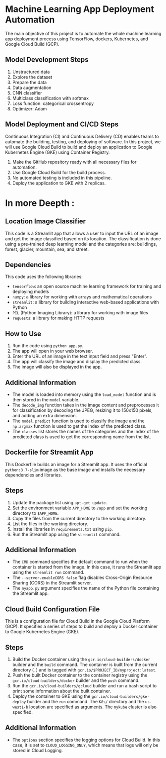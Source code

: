 # Machine Learning App Deployment Automation

The main objective of this project is to automate the whole machine learning app deployment process using TensorFlow, dockers, Kubernetes, and Google Cloud Build (GCP).

## Model Development Steps

1. Unstructured data
2. Explore the dataset
3. Prepare the data
4. Data augmentation
5. CNN classifier
6. Multiclass classification with softmax
7. Loss function: categorical crossentropy
8. Optimizer: Adam

## Model Deployment and CI/CD Steps

Continuous Integration (CI) and Continuous Delivery (CD) enables teams to automate the building, testing, and deploying of software. In this project, we will use Google Cloud Build to build and deploy an application to Google Kubernetes Engine (GKE) using Container Registry.

1. Make the GitHub repository ready with all necessary files for automation.
2. Use Google Cloud Build for the build process.
3. No automated testing is included in this pipeline.
4. Deploy the application to GKE with 2 replicas.

# In more Deepth : 
## Location Image Classifier

This code is a Streamlit app that allows a user to input the URL of an image and get the image classified based on its location. The classification is done using a pre-trained deep learning model and the categories are: buildings, forest, glacier, mountain, sea, and street.

## Dependencies

This code uses the following libraries:

- `tensorflow`: an open source machine learning framework for training and deploying models
- `numpy`: a library for working with arrays and mathematical operations
- `streamlit`: a library for building interactive web-based applications with Python
- `PIL` (Python Imaging Library): a library for working with image files
- `requests`: a library for making HTTP requests

## How to Use

1. Run the code using `python app.py`.
2. The app will open in your web browser.
3. Enter the URL of an image in the text input field and press "Enter".
4. The app will classify the image and display the predicted class.
5. The image will also be displayed in the app.

## Additional Information

- The model is loaded into memory using the `load_model` function and is then stored in the `model` variable.
- The `decode_img` function takes in the image content and preprocesses it for classification by decoding the JPEG, resizing it to 150x150 pixels, and adding an extra dimension.
- The `model.predict` function is used to classify the image and the `np.argmax` function is used to get the index of the predicted class.
- The `classes` list stores the names of the categories and the index of the predicted class is used to get the corresponding name from the list.

## Dockerfile for Streamlit App

This Dockerfile builds an image for a Streamlit app. It uses the official `python:3.7-slim` image as the base image and installs the necessary dependencies and libraries.

## Steps

1. Update the package list using `apt-get update`.
2. Set the environment variable `APP_HOME` to `/app` and set the working directory to `$APP_HOME`.
3. Copy the files from the current directory to the working directory.
4. List the files in the working directory.
5. Install the libraries in `requirements.txt` using `pip`.
6. Run the Streamlit app using the `streamlit` command.

## Additional Information

- The `CMD` command specifies the default command to run when the container is started from the image. In this case, it runs the Streamlit app using the `streamlit run` command.
- The `--server.enableCORS false` flag disables Cross-Origin Resource Sharing (CORS) in the Streamlit server.
- The `myapp.py` argument specifies the name of the Python file containing the Streamlit app.

## Cloud Build Configuration File

This is a configuration file for Cloud Build in the Google Cloud Platform (GCP). It specifies a series of steps to build and deploy a Docker container to Google Kubernetes Engine (GKE).

## Steps

1. Build the Docker container using the `gcr.io/cloud-builders/docker` builder and the `build` command. The container is built from the current directory (`.`) and is tagged with `gcr.io/$PROJECT_ID/myproject:latest`.
2. Push the built Docker container to the container registry using the `gcr.io/cloud-builders/docker` builder and the `push` command.
3. Run the `gcr.io/cloud-builders/gcloud` builder and run a bash script to print some information about the built container.
4. Deploy the container to GKE using the `gcr.io/cloud-builders/gke-deploy` builder and the `run` command. The `K8s/` directory and the `us-west1-b` location are specified as arguments. The `mykube` cluster is also specified.

## Additional Information

- The `options` section specifies the logging options for Cloud Build. In this case, it is set to `CLOUD_LOGGING_ONLY`, which means that logs will only be stored in Cloud Logging.

